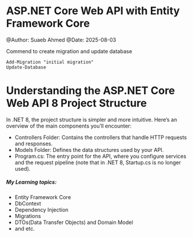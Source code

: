 # ASP.NET Core Web API with Entity Framework Core

@Author: Suaeb Ahmed
@Date: 2025-08-03

Commend to create migration and update database
```
Add-Migration "initial migration"
Update-Database
```
# Understanding the ASP.NET Core Web API 8 Project Structure
In .NET 8, the project structure is simpler and more intuitive. Here’s an overview of the main components you’ll encounter:

- Controllers Folder: Contains the controllers that handle HTTP requests and responses.
- Models Folder: Defines the data structures used by your API.
- Program.cs: The entry point for the API, where you configure services and the request pipeline (note that in .NET 8, Startup.cs is no longer used).


##### My Learning topics:
- Entity Framework Core
- DbContext		
- Dependency Injection
- Migrations
- DTOs(Data Transfer Objects) and Domain Model
- and etc.

